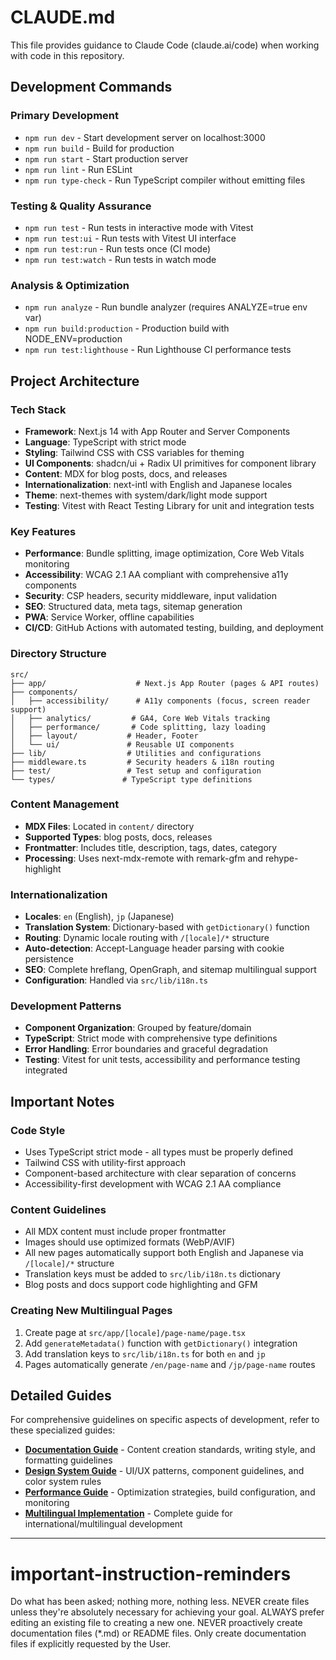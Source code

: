 # CLAUDE.md

This file provides guidance to Claude Code (claude.ai/code) when working with code in this repository.

## Development Commands

### Primary Development
- `npm run dev` - Start development server on localhost:3000
- `npm run build` - Build for production
- `npm run start` - Start production server
- `npm run lint` - Run ESLint
- `npm run type-check` - Run TypeScript compiler without emitting files

### Testing & Quality Assurance
- `npm run test` - Run tests in interactive mode with Vitest
- `npm run test:ui` - Run tests with Vitest UI interface
- `npm run test:run` - Run tests once (CI mode)
- `npm run test:watch` - Run tests in watch mode

### Analysis & Optimization
- `npm run analyze` - Run bundle analyzer (requires ANALYZE=true env var)
- `npm run build:production` - Production build with NODE_ENV=production
- `npm run test:lighthouse` - Run Lighthouse CI performance tests

## Project Architecture

### Tech Stack
- **Framework**: Next.js 14 with App Router and Server Components
- **Language**: TypeScript with strict mode
- **Styling**: Tailwind CSS with CSS variables for theming
- **UI Components**: shadcn/ui + Radix UI primitives for component library
- **Content**: MDX for blog posts, docs, and releases
- **Internationalization**: next-intl with English and Japanese locales
- **Theme**: next-themes with system/dark/light mode support
- **Testing**: Vitest with React Testing Library for unit and integration tests

### Key Features
- **Performance**: Bundle splitting, image optimization, Core Web Vitals monitoring
- **Accessibility**: WCAG 2.1 AA compliant with comprehensive a11y components
- **Security**: CSP headers, security middleware, input validation
- **SEO**: Structured data, meta tags, sitemap generation
- **PWA**: Service Worker, offline capabilities
- **CI/CD**: GitHub Actions with automated testing, building, and deployment

### Directory Structure
```
src/
├── app/                    # Next.js App Router (pages & API routes)
├── components/
│   ├── accessibility/      # A11y components (focus, screen reader support)
│   ├── analytics/         # GA4, Core Web Vitals tracking
│   ├── performance/       # Code splitting, lazy loading
│   ├── layout/           # Header, Footer
│   └── ui/               # Reusable UI components
├── lib/                  # Utilities and configurations
├── middleware.ts         # Security headers & i18n routing
├── test/                 # Test setup and configuration
└── types/               # TypeScript type definitions
```

### Content Management
- **MDX Files**: Located in `content/` directory
- **Supported Types**: blog posts, docs, releases
- **Frontmatter**: Includes title, description, tags, dates, category
- **Processing**: Uses next-mdx-remote with remark-gfm and rehype-highlight

### Internationalization
- **Locales**: `en` (English), `jp` (Japanese)
- **Translation System**: Dictionary-based with `getDictionary()` function
- **Routing**: Dynamic locale routing with `/[locale]/*` structure
- **Auto-detection**: Accept-Language header parsing with cookie persistence
- **SEO**: Complete hreflang, OpenGraph, and sitemap multilingual support
- **Configuration**: Handled via `src/lib/i18n.ts`

### Development Patterns
- **Component Organization**: Grouped by feature/domain
- **TypeScript**: Strict mode with comprehensive type definitions
- **Error Handling**: Error boundaries and graceful degradation
- **Testing**: Vitest for unit tests, accessibility and performance testing integrated

## Important Notes

### Code Style
- Uses TypeScript strict mode - all types must be properly defined
- Tailwind CSS with utility-first approach
- Component-based architecture with clear separation of concerns
- Accessibility-first development with WCAG 2.1 AA compliance

### Content Guidelines
- All MDX content must include proper frontmatter
- Images should use optimized formats (WebP/AVIF)
- All new pages automatically support both English and Japanese via `/[locale]/*` structure
- Translation keys must be added to `src/lib/i18n.ts` dictionary
- Blog posts and docs support code highlighting and GFM

### Creating New Multilingual Pages
1. Create page at `src/app/[locale]/page-name/page.tsx`
2. Add `generateMetadata()` function with `getDictionary()` integration
3. Add translation keys to `src/lib/i18n.ts` for both `en` and `jp`
4. Pages automatically generate `/en/page-name` and `/jp/page-name` routes

## Detailed Guides

For comprehensive guidelines on specific aspects of development, refer to these specialized guides:

- **[Documentation Guide](docs/DOCUMENTATION_GUIDE.md)** - Content creation standards, writing style, and formatting guidelines
- **[Design System Guide](docs/DESIGN_SYSTEM.md)** - UI/UX patterns, component guidelines, and color system rules
- **[Performance Guide](docs/PERFORMANCE_GUIDE.md)** - Optimization strategies, build configuration, and monitoring
- **[Multilingual Implementation](docs/MULTILINGUAL_IMPLEMENTATION.md)** - Complete guide for international/multilingual development

---

# important-instruction-reminders
Do what has been asked; nothing more, nothing less.
NEVER create files unless they're absolutely necessary for achieving your goal.
ALWAYS prefer editing an existing file to creating a new one.
NEVER proactively create documentation files (*.md) or README files. Only create documentation files if explicitly requested by the User.